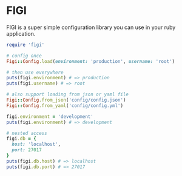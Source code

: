 # FIGI

FIGI is a super simple configuration library you can use in your ruby application.

```ruby
require 'figi'

# config once
Figi::Config.load(environment: 'production', username: 'root')

# then use everywhere
puts(figi.environment) # => production
puts(figi.username) # => root

# also support loading from json or yaml file
Figi::Config.from_json('config/config.json')
Figi::Config.from_yaml('config/config.yml')

figi.environment = 'development'
puts(figi.environment) # => development

# nested access
figi.db = {
  host: 'localhost',
  port: 27017
}
puts(figi.db.host) # => localhost
puts(figi.db.port) # => 27017
```